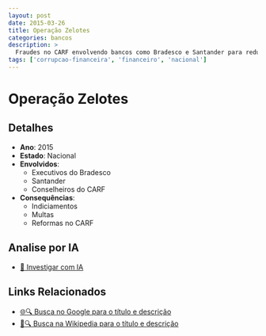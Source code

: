 ```yaml
---
layout: post
date: 2015-03-26
title: Operação Zelotes
categories: bancos
description: > 
  Fraudes no CARF envolvendo bancos como Bradesco e Santander para redução de multas fiscais.
tags: ['corrupcao-financeira', 'financeiro', 'nacional']
---
```


# Operação Zelotes

## Detalhes
- **Ano**: 2015
- **Estado**: Nacional
- **Envolvidos**:
  - Executivos do Bradesco
  - Santander
  - Conselheiros do CARF
- **Consequências**:
  - Indiciamentos
  - Multas
  - Reformas no CARF

## Analise por IA
- [🤖 Investigar com IA](https://www.perplexity.ai/search?q=%22esc%C3%A2ndalo%20financeiro%20Brasil%22%20Opera%C3%A7%C3%A3o%20Zelotes%20Fraudes%20no%20CARF%20envolvendo%20bancos%20como%20Bradesco%20e%20Santander%20para%20redu%C3%A7%C3%A3o%20de%20multas%20fiscais.%20Nacional%202015)

## Links Relacionados
- [🌐🔍 Busca no Google para o título e descrição](https://www.google.com/search?q=%22esc%C3%A2ndalo%20financeiro%20Brasil%22%20Opera%C3%A7%C3%A3o%20Zelotes%20Fraudes%20no%20CARF%20envolvendo%20bancos%20como%20Bradesco%20e%20Santander%20para%20redu%C3%A7%C3%A3o%20de%20multas%20fiscais.%20Nacional%202015)
- [📖🔍 Busca na Wikipedia para o título e descrição](https://pt.wikipedia.org/w/index.php?search=%22esc%C3%A2ndalo%20financeiro%20Brasil%22%20Opera%C3%A7%C3%A3o%20Zelotes%20Fraudes%20no%20CARF%20envolvendo%20bancos%20como%20Bradesco%20e%20Santander%20para%20redu%C3%A7%C3%A3o%20de%20multas%20fiscais.%20Nacional%202015)

